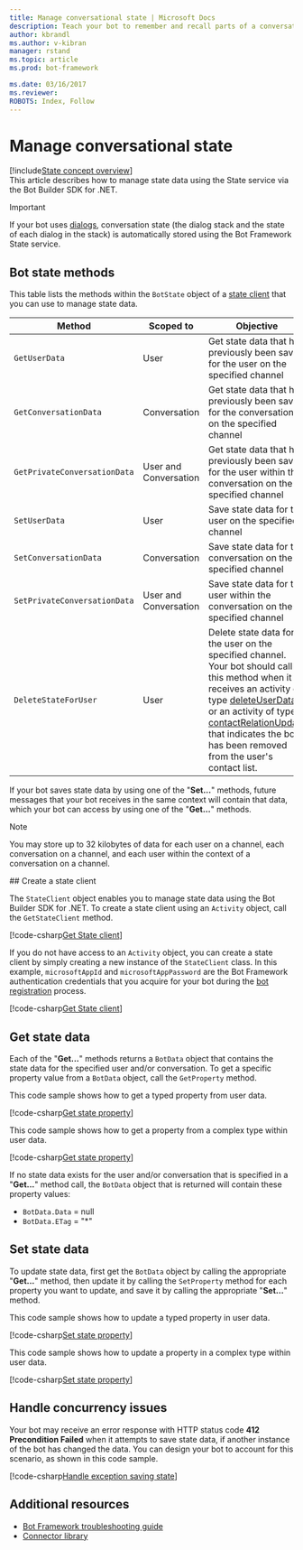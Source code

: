 ```yaml
---
title: Manage conversational state | Microsoft Docs
description: Teach your bot to remember and recall parts of a conversation by managing state data with the Bot Builder SDK for .NET.
author: kbrandl
ms.author: v-kibran
manager: rstand
ms.topic: article
ms.prod: bot-framework

ms.date: 03/16/2017
ms.reviewer:
ROBOTS: Index, Follow
---
```


# Manage conversational state

[!include[State concept overview](~/includes/snippet-dotnet-concept-state.md)]  
This article describes how to manage state data using the State service via the Bot Builder SDK for .NET.

> [!IMPORTANT]
> If your bot uses [dialogs](~/dotnet/dialogs.md), 
> conversation state (the dialog stack and the state of each dialog in the stack) is automatically stored 
> using the Bot Framework State service. 

## Bot state methods

This table lists the methods within the `BotState` object of a [state client](#state-client) 
that you can use to manage state data.

| Method | Scoped to | Objective |                                                
|----|----|----|
| `GetUserData` | User | Get state data that has previously been saved for the user on the specified channel |
| `GetConversationData` | Conversation | Get state data that has previously been saved for the conversation on the specified channel |
| `GetPrivateConversationData` | User and Conversation | Get state data that has previously been saved for the user within the conversation on the specified channel |
| `SetUserData` | User | Save state data for the user on the specified channel |
| `SetConversationData` | Conversation | Save state data for the conversation on the specified channel |
| `SetPrivateConversationData` | User and Conversation | Save state data for the user within the conversation on the specified channel |
| `DeleteStateForUser` | User | Delete state data for the user on the specified channel. Your bot should call this method when it receives an activity of type [deleteUserData](~/dotnet/activities.md#deleteuserdata) or an activity of type [contactRelationUpdate](~/dotnet/activities.md#contactrelationupdate) that indicates the bot has been removed from the user's contact list. |

If your bot saves state data by using one of the "**Set...**" methods, 
future messages that your bot receives in the same context will contain that data, 
which your bot can access by using one of the "**Get...**" methods.

> [!NOTE]
> You may store up to 32 kilobytes of data 
> for each user on a channel, each conversation on a channel, and each user within the context of a conversation on a channel. 

##<a id="state-client"></a> Create a state client

The `StateClient` object enables you to manage state data using the Bot Builder SDK for .NET. 
To create a state client using an `Activity` object, call the `GetStateClient` method.

[!code-csharp[Get State client](~/includes/code/dotnet-state.cs#getStateClient1)]

If you do not have access to an `Activity` object, you can create a state client by simply 
creating a new instance of the `StateClient` class. In this example, `microsoftAppId` and `microsoftAppPassword` are the Bot Framework authentication 
credentials that you acquire for your bot during the [bot registration](~/portal-register-bot.md) 
process.

[!code-csharp[Get State client](~/includes/code/dotnet-state.cs#getStateClient2)]

## Get state data

Each of the "**Get...**" methods returns a `BotData` object that contains the state data for the specified user and/or conversation. 
To get a specific property value from a `BotData` object, call the `GetProperty` method. 

This code sample shows how to get a typed property from user data. 

[!code-csharp[Get state property](~/includes/code/dotnet-state.cs#getProperty1)]

This code sample shows how to get a property from a complex type within user data.

[!code-csharp[Get state property](~/includes/code/dotnet-state.cs#getProperty2)]

If no state data exists for the user and/or conversation that is specified in 
a "**Get...**" method call, 
the `BotData` object that is returned will contain these property values: 
- `BotData.Data` = null
- `BotData.ETag` = "*"

## Set state data

To update state data, first get the `BotData` object by calling the appropriate "**Get...**" method, 
then update it by calling the `SetProperty` method for each property you want to update, 
and save it by calling the appropriate "**Set...**" method. 

This code sample shows how to update a typed property in user data.

[!code-csharp[Set state property](~/includes/code/dotnet-state.cs#setProperty1)]

This code sample shows how to update a property in a complex type within user data. 

[!code-csharp[Set state property](~/includes/code/dotnet-state.cs#setProperty2)]

## Handle concurrency issues

Your bot may receive an error response with HTTP status code **412 Precondition Failed** 
when it attempts to save state data, if another instance of the bot has changed the data. 
You can design your bot to account for this scenario, as shown in this code sample.

[!code-csharp[Handle exception saving state](~/includes/code/dotnet-state.cs#handleException)]

## Additional resources

- [Bot Framework troubleshooting guide](~/troubleshoot-general-problems.md#state)
- [Connector library][connectorLibrary]

[connectorLibrary]: https://docs.botframework.com/en-us/csharp/builder/sdkreference/db/dbb/namespace_microsoft_1_1_bot_1_1_connector.html
